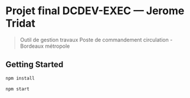 # Projet final DCDEV-EXEC — Jerome Tridat

>Outil de gestion travaux Poste de commandement circulation -  Bordeaux métropole

## Getting Started

```bash
npm install
```


```bash
npm start
```
